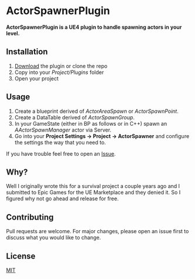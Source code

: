# ActorSpawnerPlugin
__ActorSpawnerPlugin is a UE4 plugin to handle spawning actors in your level.__

## Installation

1. [Download](https://github.com/trdwll/ActorSpawnerPlugin/releases) the plugin or clone the repo
2. Copy into your _Project/Plugins_ folder
3. Open your project

## Usage

1. Create a blueprint derived of _ActorAreaSpawn_ or _ActorSpawnPoint_.
2. Create a DataTable derived of _ActorSpawnGroup_.
3. In your GameState (either in BP as follows or in C++) spawn an _AActorSpawnManager_ actor via Server.
4. Go into your __Project Settings -> Project -> ActorSpawner__ and configure the settings the way that you need to.

If you have trouble feel free to open an [Issue](https://github.com/trdwll/ActorSpawnerPlugin/issues).

## Why?
Well I originally wrote this for a survival project a couple years ago and I submitted to Epic Games for the UE Marketplace and they denied it. So I figured why not go ahead and release for free.

## Contributing
Pull requests are welcome. For major changes, please open an issue first to discuss what you would like to change.

## License
[MIT](https://choosealicense.com/licenses/mit/)